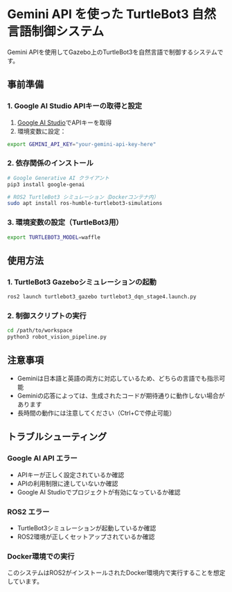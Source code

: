 # Gemini API を使った TurtleBot3 自然言語制御システム

Gemini APIを使用してGazebo上のTurtleBot3を自然言語で制御するシステムです。

## 事前準備

### 1. Google AI Studio APIキーの取得と設定

1. [Google AI Studio](https://aistudio.google.com/app/apikey)でAPIキーを取得
2. 環境変数に設定：

```bash
export GEMINI_API_KEY="your-gemini-api-key-here"
```

### 2. 依存関係のインストール

```bash
# Google Generative AI クライアント
pip3 install google-genai

# ROS2 TurtleBot3 シミュレーション（Dockerコンテナ内）
sudo apt install ros-humble-turtlebot3-simulations
```

### 3. 環境変数の設定（TurtleBot3用）

```bash
export TURTLEBOT3_MODEL=waffle
```

## 使用方法

### 1. TurtleBot3 Gazeboシミュレーションの起動

```bash
ros2 launch turtlebot3_gazebo turtlebot3_dqn_stage4.launch.py
```

### 2. 制御スクリプトの実行

```bash
cd /path/to/workspace
python3 robot_vision_pipeline.py
```

## 注意事項

- Geminiは日本語と英語の両方に対応しているため、どちらの言語でも指示可能
- Geminiの応答によっては、生成されたコードが期待通りに動作しない場合があります
- 長時間の動作には注意してください（Ctrl+Cで停止可能）

## トラブルシューティング

### Google AI API エラー
- APIキーが正しく設定されているか確認
- APIの利用制限に達していないか確認
- Google AI Studioでプロジェクトが有効になっているか確認

### ROS2 エラー
- TurtleBot3シミュレーションが起動しているか確認
- ROS2環境が正しくセットアップされているか確認

### Docker環境での実行
このシステムはROS2がインストールされたDocker環境内で実行することを想定しています。 